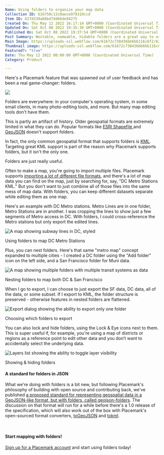 ```yaml
---
Name: Using folders to organize your map data
Collection ID: 616750c12c0aece979319ccd
Item ID: 627d330a66bd7dd66de94275
Created On: Thu May 12 2022 16:17:14 GMT+0000 (Coordinated Universal Time)
Updated On: Sat Oct 08 2022 19:35:39 GMT+0000 (Coordinated Universal Time)
Published On: Sat Oct 08 2022 19:37:54 GMT+0000 (Coordinated Universal Time)
Post Summary: Nestable, nameable, hidable folders are a great way to organize your maps.
Main Image: https://uploads-ssl.webflow.com/61672c738436bb6bb116c6f2/627d324af926427408f245a9_folders.jpg
Thumbnail image: https://uploads-ssl.webflow.com/61672c738436bb6bb116c6f2/627d324af926427408f245a9_folders.jpg
Featured?: "true"
Date: Thu May 12 2022 00:00:00 GMT+0000 (Coordinated Universal Time)
Category: Product

---
```


Here's a Placemark feature that was spawned out of user feedback and has been a real game-changer: folders.

![](https://uploads-ssl.webflow.com/61672c738436bb6bb116c6f2/627d324af926427408f245a9_folders.jpg)

Folders are everywhere: in your computer's operating system, in some email clients, in many photo-editing tools, and more. But many map editing tools don't have them.

This is partly an artifact of history. Older geospatial formats are extremely limited in what they can do. Popular formats like [ESRI Shapefile ](/documentation/shapefile)and [GeoJSON](/documentation/geojson) doesn't support folders.

In fact, the only common geospatial format that supports folders is [KML](/documentation/kml). Targeting great KML support is part of the reason why Placemark supports folders, but it isn't the only one.

Folders are just really useful.

Often to make a map, you're going to import multiple files. Placemark supports [importing a lot of different file formats](/documentation/importing), and there's a lot of map data you can find on the map, just by searching for, say, "DC Metro Stations KML." But you don't want to just combine all of those files into the same mess of map data. With folders, you can keep different datasets separate while editing them as one map.

Here's an example with DC Metro stations. Metro Lines are in one folder, Metro Stations are in another. I was cropping the lines to show just a few segments of Metro access in DC. With folders, I could cross-reference the Metro stations but only export the edited lines.

![A map showing subway lines in DC, styled](https://uploads-ssl.webflow.com/61672c738436bb6bb116c6f2/627d31ca72023be7b7b81053_CleanShot%202022-05-12%20at%2011.56.47%402x.png)

Using folders to map DC Metro Stations

Plus, you can nest folders. Here's that same "metro map" concept expanded to multiple cities - I created a DC folder using the "Add folder" icon on the left side, and a San Francisco folder for Muni data.

![A map showing multiple folders with multiple transit systems as data](https://uploads-ssl.webflow.com/61672c738436bb6bb116c6f2/627d31de1ad1ef7e6169a153_CleanShot%202022-05-12%20at%2012.00.55%402x.png)

Nesting folders to map both DC & San Francisco

When I go to export, I can choose to just export the SF data, DC data, all of the data, or some subset. If I export to KML, the folder structure is preserved - otherwise features in nested folders are flattened.

![Export dialog showing the ability to export only one folder](https://uploads-ssl.webflow.com/61672c738436bb6bb116c6f2/627d31f10fb453c48f59d83e_CleanShot%202022-05-12%20at%2012.02.39%402x.png)

Choosing which folders to export

You can also lock and hide folders, using the Lock & Eye icons next to them. This is super useful if, for example, you're using a map of districts or regions as a reference point to edit other data and you don’t want to accidentally select the underlying data.

![Layers list showing the ability to toggle layer visibility](https://uploads-ssl.webflow.com/61672c738436bb6bb116c6f2/627d31ff90a1ee6bd58bfa90_CleanShot%202022-05-12%20at%2012.08.13%402x.png)

Showing & hiding folders

#### A standard for folders in JSON

What we're doing with folders is a bit new, but following Placemark's philosophy of building with open source and contributing back, we've published [a proposed standard for representing geospatial data in a GeoJSON-like format, but with folders, called geojson-folders](https://github.com/placemark/geojson-folders). The discussion on that format will run for a while before there's a 1.0 release of the specification, which will also work out of the box with Placemark's open-sourced format converters, [toGeoJSON](https://github.com/placemark/togeojson) and [tokml](https://github.com/placemark/tokml).

‍

#### Start mapping with folders!

[Sign up for a Placemark account](/pricing) and start using folders today!

